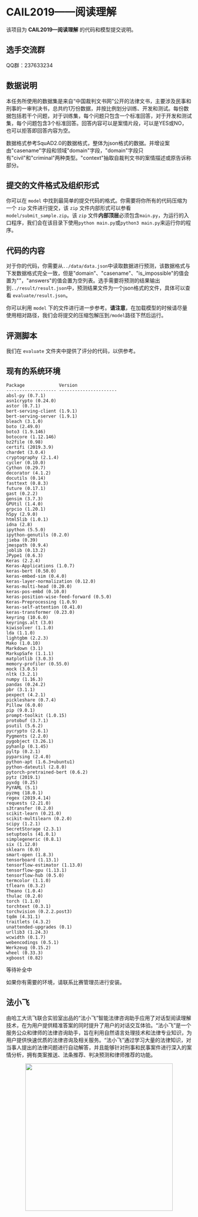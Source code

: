 # CAIL2019——阅读理解

该项目为 **CAIL2019—阅读理解** 的代码和模型提交说明。

## 选手交流群

QQ群：237633234

## 数据说明

本任务所使用的数据集是来自“中国裁判文书网”公开的法律文书，主要涉及民事和刑事的一审判决书，总共约1万份数据，并按比例划分训练、开发和测试。每份数据包括若干个问题，对于训练集，每个问题只包含一个标准回答，对于开发和测试集，每个问题包含3个标准回答。回答内容可以是案情片段，可以是YES或NO，也可以拒答即回答内容为空。

数据格式参考SquAD2.0的数据格式，整体为json格式的数据。并增设案由"casename"字段和领域"domain"字段，"domain"字段只有"civil"和"criminal"两种类型。"context"抽取自裁判文书的案情描述或原告诉称部分。

## 提交的文件格式及组织形式

你可以在 ``model`` 中找到最简单的提交代码的格式。你需要将你所有的代码压缩为一个 ``zip`` 文件进行提交，该 ``zip`` 文件内部形式可以参看 ``model/submit_sample.zip``。该 ``zip`` 文件**内部顶层**必须包含``main.py``，为运行的入口程序，我们会在该目录下使用``python main.py``或``python3 main.py``来运行你的程序。

## 代码的内容

对于你的代码，你需要从``../data/data.json``中读取数据进行预测，该数据格式与下发数据格式完全一致，但是"domain"、"casename"、"is_impossible"的值会置为""，"answers"的值会置为空列表。选手需要将预测的结果输出到``../result/result.json``中，预测结果文件为一个json格式的文件，具体可以查看 ``evaluate/result.json``。

你可以利用 ``model`` 下的文件进行进一步参考。**请注意**，在加载模型的时候请尽量使用相对路径，我们会将提交的压缩包解压到``/model``路径下然后运行。

## 评测脚本

我们在 ``evaluate`` 文件夹中提供了评分的代码，以供参考。

## 现有的系统环境

```
Package             Version               
------------------- ----------------------
absl-py (0.7.1)
asn1crypto (0.24.0)
astor (0.7.1)
bert-serving-client (1.9.1)
bert-serving-server (1.9.1)
bleach (3.1.0)
boto (2.49.0)
boto3 (1.9.146)
botocore (1.12.146)
bz2file (0.98)
certifi (2019.3.9)
chardet (3.0.4)
cryptography (2.1.4)
cycler (0.10.0)
Cython (0.29.7)
decorator (4.1.2)
docutils (0.14)
fasttext (0.8.3)
future (0.17.1)
gast (0.2.2)
gensim (3.7.3)
GPUtil (1.4.0)
grpcio (1.20.1)
h5py (2.9.0)
html5lib (1.0.1)
idna (2.8)
ipython (5.5.0)
ipython-genutils (0.2.0)
jieba (0.39)
jmespath (0.9.4)
joblib (0.13.2)
JPype1 (0.6.3)
Keras (2.2.4)
Keras-Applications (1.0.7)
keras-bert (0.50.0)
keras-embed-sim (0.4.0)
keras-layer-normalization (0.12.0)
keras-multi-head (0.20.0)
keras-pos-embd (0.10.0)
keras-position-wise-feed-forward (0.5.0)
Keras-Preprocessing (1.0.9)
keras-self-attention (0.41.0)
keras-transformer (0.23.0)
keyring (10.6.0)
keyrings.alt (3.0)
kiwisolver (1.1.0)
lda (1.1.0)
lightgbm (2.2.3)
Mako (1.0.10)
Markdown (3.1)
MarkupSafe (1.1.1)
matplotlib (3.0.3)
memory-profiler (0.55.0)
mock (3.0.5)
nltk (3.2.1)
numpy (1.16.3)
pandas (0.24.2)
pbr (3.1.1)
pexpect (4.2.1)
pickleshare (0.7.4)
Pillow (6.0.0)
pip (9.0.1)
prompt-toolkit (1.0.15)
protobuf (3.7.1)
psutil (5.6.2)
pycrypto (2.6.1)
Pygments (2.2.0)
pygobject (3.26.1)
pyhanlp (0.1.45)
pyltp (0.2.1)
pyparsing (2.4.0)
python-apt (1.6.3+ubuntu1)
python-dateutil (2.8.0)
pytorch-pretrained-bert (0.6.2)
pytz (2019.1)
pyxdg (0.25)
PyYAML (5.1)
pyzmq (18.0.1)
regex (2019.4.14)
requests (2.21.0)
s3transfer (0.2.0)
scikit-learn (0.21.0)
scikit-multilearn (0.2.0)
scipy (1.2.1)
SecretStorage (2.3.1)
setuptools (41.0.1)
simplegeneric (0.8.1)
six (1.12.0)
sklearn (0.0)
smart-open (1.8.3)
tensorboard (1.13.1)
tensorflow-estimator (1.13.0)
tensorflow-gpu (1.13.1)
tensorflow-hub (0.5.0)
termcolor (1.1.0)
tflearn (0.3.2)
Theano (1.0.4)
thulac (0.2.0)
torch (1.1.0)
torchtext (0.3.1)
torchvision (0.2.2.post3)
tqdm (4.31.1)
traitlets (4.3.2)
unattended-upgrades (0.1)
urllib3 (1.24.3)
wcwidth (0.1.7)
webencodings (0.5.1)
Werkzeug (0.15.2)
wheel (0.33.3)
xgboost (0.82)
```

等待补全中

如果你有需要的环境，请联系比赛管理员进行安装。

## 法小飞
由哈工大讯飞联合实验室出品的“法小飞”智能法律咨询助手应用了对话型阅读理解技术，在为用户提供精准答案的同时提升了用户的对话交互体验。“法小飞”是一个服务公众和律师的法律咨询助手，旨在利用自然语言处理技术和法律专业知识，为用户提供快速优质的法律咨询及相关服务。“法小飞”通过学习大量的法律知识，对当事人提出的法律问题进行自动解答，并且能够针对刑事和民事案件进行深入的案情分析，拥有类案推送、法条推荐、判决预测和律师推荐的功能。

<div align=center><img width="400" height="400" src="https://github.com/china-ai-law-challenge/CAIL2019/blob/master/%E9%98%85%E8%AF%BB%E7%90%86%E8%A7%A3/%E6%AF%94%E8%B5%9B%E8%AF%B4%E6%98%8E/picture/iflylegal2.jpg"/></div>
